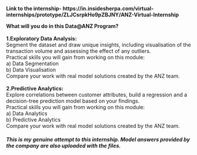 <p><b>Link to the internship- https://in.insidesherpa.com/virtual-internships/prototype/ZLJCsrpkHo9pZBJNY/ANZ-Virtual-Internship </p>
<p>What will you do in this Data@ANZ Program?<br><br></b>
<b>1.Exploratory Data Analysis: </b> <br>Segment the dataset and draw unique insights, including visualisation of the transaction volume and assessing the effect of any outliers.<br>
Practical skills you will gain from working on this module:<br>
a) Data Segmentation<br> b) Data Visualisation<br>
Compare your work with real model solutions created by the ANZ team.<br><br>
<b>2.Predictive Analytics: </b> <br>Explore correlations between customer attributes, build a regression and a decision-tree prediction model based on your findings.<br>
Practical skills you will gain from working on this module:<br>
a) Data Analytics<br>b) Predictive Analytics<br>
Compare your work with real model solutions created by the ANZ team.</p>
<h5> This is my genuine attempt to this internship. Model answers provided by the company are also uploaded with the files.</h5>
